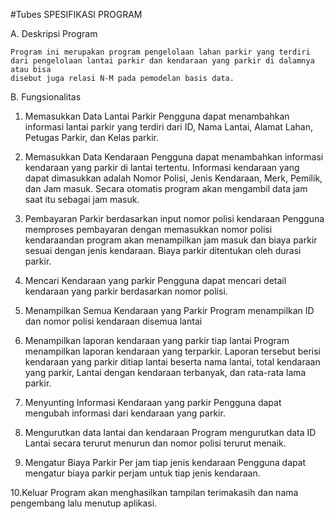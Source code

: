 
#Tubes
SPESIFIKASI PROGRAM 

A. Deskripsi Program
	
	Program ini merupakan program pengelolaan lahan parkir yang terdiri dari pengelolaan lantai parkir dan kendaraan yang parkir di dalamnya atau bisa 
	disebut juga relasi N-M pada pemodelan basis data.

B. Fungsionalitas

1. Memasukkan Data Lantai Parkir
	Pengguna dapat menambahkan informasi lantai parkir yang terdiri dari ID, Nama Lantai, Alamat Lahan, Petugas Parkir, dan Kelas parkir.

2. Memasukkan Data Kendaraan
	Pengguna dapat menambahkan informasi kendaraan yang parkir di lantai tertentu. Informasi kendaraan yang dapat dimasukkan adalah Nomor Polisi,
	Jenis Kendaraan, Merk, Pemilik, dan Jam masuk. Secara otomatis program akan mengambil data jam saat itu sebagai jam masuk.

3. Pembayaran Parkir berdasarkan input nomor polisi kendaraan
	Pengguna memproses pembayaran dengan memasukkan nomor polisi kendaraandan program akan menampilkan jam masuk dan biaya parkir sesuai dengan
	jenis kendaraan. Biaya parkir ditentukan oleh durasi parkir. 

4. Mencari Kendaraan yang parkir
	Pengguna dapat mencari detail kendaraan yang parkir berdasarkan nomor polisi.

5. Menampilkan Semua Kendaraan yang Parkir
	Program menampilkan ID dan nomor polisi kendaraan disemua lantai

6. Menampilkan laporan kendaraan yang parkir tiap lantai
	Program menampilkan laporan kendaraan yang terparkir. Laporan tersebut berisi kendaraan yang parkir ditiap lantai beserta nama lantai, total kendaraan yang parkir,
	Lantai dengan kendaraan terbanyak, dan rata-rata lama parkir.

7. Menyunting Informasi Kendaraan yang parkir
	Pengguna dapat mengubah informasi dari kendaraan yang parkir.

8. Mengurutkan data lantai dan kendaraan
	Program mengurutkan data ID Lantai secara terurut menurun dan nomor polisi terurut menaik.

9. Mengatur Biaya Parkir Per jam tiap jenis kendaraan
	Pengguna dapat mengatur biaya parkir perjam untuk tiap jenis kendaraan.

10.Keluar
	Program akan menghasilkan tampilan terimakasih dan nama pengembang lalu menutup aplikasi. 
 

